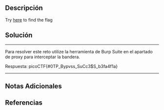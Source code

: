## Descripción

Try [here](http://titan.picoctf.net:58115/) to find the flag
## Solución

***
Para resolver este reto utilize la herramienta de Burp Suite en el apartado de proxy para interceptar la bandera. 

Respuesta: picoCTF{#0TP_Bypvss_SuCc3$S_b3fa4f1a}
***
## Notas Adicionales

## Referencias